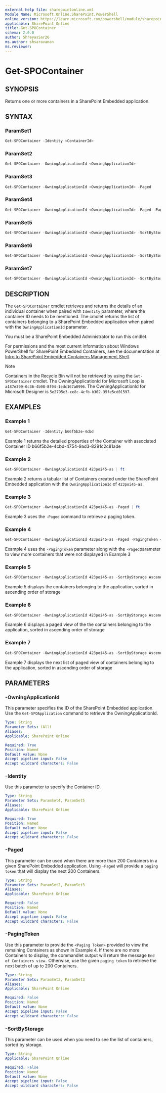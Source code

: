 ```yaml
---
external help file: sharepointonline.xml
Module Name: Microsoft.Online.SharePoint.PowerShell
online version: https://learn.microsoft.com/powershell/module/sharepoint-online/get-spocontainer
applicable: SharePoint Online
title: Get-SPOContainer
schema: 2.0.0
author: ShreyasSar26
ms.author: shsaravanan
ms.reviewer:
---
```


# Get-SPOContainer

## SYNOPSIS

Returns one or more containers in a SharePoint Embedded application. 

## SYNTAX

### ParamSet1

```powershell
Get-SPOContainer -Identity <ContainerId>
```

### ParamSet2

```powershell
Get-SPOContainer -OwningApplicationId <OwningApplicationId>
```

### ParamSet3
```powershell
Get-SPOContainer -OwningApplicationId <OwningApplicationId> -Paged
```

### ParamSet4
```powershell
Get-SPOContainer -OwningApplicationId <OwningApplicationId> -Paged -PagingToken <Token String>
```

### ParamSet5

```powershell
Get-SPOContainer -OwningApplicationId <OwningApplicationId> -SortByStorage <Ascending | Descending>
```

### ParamSet6

```powershell
Get-SPOContainer -OwningApplicationId <OwningApplicationId> -SortByStorage <Ascending | Descending>-Paged
```
### ParamSet7

```powershell
Get-SPOContainer -OwningApplicationId <OwningApplicationId> -SortByStorage <Ascending | Descending>-Paged -PagingToken <Token String>
```

## DESCRIPTION

The `Get-SPOContainer` cmdlet retrieves and returns the details of an individual container when paired with `Identity` parameter, where the container ID needs to be mentioned. The cmdlet returns the list of containers belonging to a SharePoint Embedded application when paired with the `OwningApplicationId` parameter. 

You must be a SharePoint Embedded Administrator to run this cmdlet.

For permissions and the most current information about Windows PowerShell for SharePoint Embedded Containers, see the documentation at [Intro to SharePoint Embedded Containers Management Shell](/powershell/sharepoint/sharepoint-online/introduction-sharepoint-online-management-shell).


> [!NOTE]  
> Containers in the Recycle Bin will not be retrieved by using the `Get-SPOContainer` cmdlet. 
> The OwningApplicationId for Microsoft Loop is `a187e399-0c36-4b98-8f04-1edc167a0996`.
> The OwningApplicationId for Microsoft Designer is `5e2795e3-ce8c-4cfb-b302-35fe5cd01597`.

## EXAMPLES

### Example 1

```powershell
Get-SPOContainer -Identity b66f5b2e-4cbd
```

Example 1 returns the detailed properties of the Container with associated Container ID b66f5b2e-4cbd-4754-9ad3-8291c2c81ade 

### Example 2

```powershell
Get-SPOContainer -OwningApplicationId 423poi45-as | ft 
```
Example 2 returns a tabular list of Containers created under the SharePoint Embedded application with the `OwningApplicationId` of  `423poi45-as`.

 
### Example 3

```powershell
Get-SPOContainer -OwningApplicationId 423poi45-as -Paged | ft
```
Example 3 uses the `-Paged` command to retrieve a paging token.

### Example 4

```powershell
Get-SPOContainer -OwningApplicationId 423poi45-as -Paged -PagingToken <Token String> | ft 
```

Example 4 uses the `-PagingToken` parameter along with the `-Paged`parameter to view more containers that were not displayed in Example 3

### Example 5

```powershell
Get-SPOContainer -OwningApplicationId 423poi45-as -SortByStorage Ascending
```

Example 5 displays the containers belonging to the application, sorted in ascending order of storage

### Example 6

```powershell
Get-SPOContainer -OwningApplicationId 423poi45-as -SortByStorage Ascending -Paged
```

Example 6 displays a paged view of the the containers belonging to the application, sorted in ascending order of storage

### Example 7

```powershell
Get-SPOContainer -OwningApplicationId 423poi45-as -SortByStorage Ascending -Paged -PagingToken <Token String>
```

Example 7 displays the next list of paged view of containers belonging to the application, sorted in ascending order of storage


## PARAMETERS

### -OwningApplicationId

This parameter specifies the ID of the SharePoint Embedded application. Use the `Get-SPOApplication` command to retrieve the OwningApplicationId.
 
```yaml
Type: String
Parameter Sets: (All)
Aliases:
Applicable: SharePoint Online

Required: True
Position: Named
Default value: None
Accept pipeline input: False
Accept wildcard characters: False
```

### -Identity

Use this parameter to specify the Container ID.
 
```yaml
Type: String
Parameter Sets: ParamSet4, ParamSet5
Aliases:
Applicable: SharePoint Online

Required: True
Position: Named
Default value: None
Accept pipeline input: False
Accept wildcard characters: False
```

### -Paged

This parameter can be used when there are more than 200 Containers in a given SharePoint Embedded application. Using `-Paged` will provide a `paging token` that will display the next 200 Containers.

```yaml
Type: String
Parameter Sets: ParamSet2, ParamSet3
Aliases:
Applicable: SharePoint Online

Required: False
Position: Named
Default value: None
Accept pipeline input: False
Accept wildcard characters: False
```


### -PagingToken

Use this parameter to provide the `<Paging Token>` provided to view the remaining Containers as shown in Example 4. If there are no more Containers to display, the commandlet output will return the message `End of Containers view.` Otherwise, use the given `paging token` to retrieve the next batch of up to 200 Containers.

```yaml
Type: String
Parameter Sets: ParamSet2, ParamSet3
Aliases:
Applicable: SharePoint Online

Required: False
Position: Named
Default value: None
Accept pipeline input: False
Accept wildcard characters: False
```

### -SortByStorage

This parameter can be used when you need to see the list of containers, sorted by storage. 

```yaml
Type: String
Applicable: SharePoint Online

Required: False
Position: Named
Default value: None
Accept pipeline input: False
Accept wildcard characters: False
```


